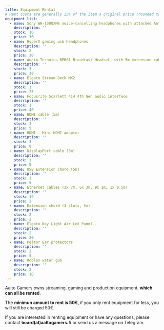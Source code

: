 ```yaml
---
title: Equipment Rental
# Rent costs are generally 15% of the item's original price (rounded to nearest 5€)
equipment_list:
  - name: Sony WH-1000XM4 noice-cancelling headphones with attached Antlion Audio ModMic Unis
    description: ''
    stock: 10
    price: 30
  - name: HyperX gaming usb headphones
    description: ''
    stock: 2
    price: 10
  - name: Audio-Technica BPHS1 Broadcast Headset, with 5m extension cables
    description: ''
    stock: 3
    price: 30
  - name: Elgato Stream Deck MK2
    description: ''
    stock: 1
    price: 25
  - name: Focusrite Scarlett 4i4 4th Gen audio interface
    description: ''
    stock: 1
    price: 40
  - name: HDMI cable (5m)
    description: ''
    stock: 3
    price: 5
  - name: HDMI - Mini HDMI adapter
    description: ''
    stock: 3
    price: 0
  - name: DisplayPort cable (5m)
    description: ''
    stock: 1
    price: 5
  - name: USB Extension chord (5m)
    description: ''
    stock: 3
    price: 5
  - name: Ethernet cables (3x 7m, 6x 3m, 9x 1m, 1x 0.5m)
    description: ''
    stock: 19
    price: 2
  - name: Extension chord (3 slots, 5m)
    description: ''
    stock: 2
    price: 2
  - name: Elgato Key Light Air Led Panel
    description: ''
    stock: 2
    price: 20
  - name: Peltor Ear protectors
    description: ''
    stock: 2
    price: 5
  - name: Roblox water gun
    description: ''
    stock: 2
    price: 10
---
```


Aalto Gamers owns streaming, gaming and production equipment, **which can all be rented**.

The **minimun amount to rent is 50€**, if you only rent equipment for less, you will still be charged 50€.

If you are interested in renting equipment or have any questions, please contact **board(at)aaltogamers.fi** or send us a message on Telegram.
